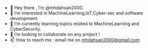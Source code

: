 - 👋 Hey there , I’m @mhdahsan2000.
- 👀 I’m interested in MachineLearning,IoT,Cyber-sec and software development. 
- 🌱 I’m currently learning topics related to MachineLearning and CyberSecurity.  
- 💞️ I’m looking to collaborate on any project ! 
- 📫 How to reach me : email me on mhdahsan2000@gmail.com

<!---
mhdahsan2000/mhdahsan2000 is a ✨ special ✨ repository because its `README.md` (this file) appears on your GitHub profile.
You can click the Preview link to take a look at your changes.
--->
